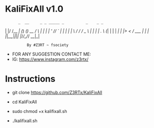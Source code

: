 # KaliFixAll v1.0
          _  __     _ _ _____ _          _    _ _ 
| |/ /__ _| (_)  ___(_)_  __   / \  | | |
| ' // _` | | | |_  | \ \/ /  / _ \ | | |
| . \ (_| | | |  _| | |>  <  / ___ \| | |
|_|\_\__,_|_|_|_|   |_/_/\_\/_/   \_\_|_|

              By #Z3RT ~ fsociety

* FOR ANY SUGGESTION CONTACT ME:
* IG: https://www.instagram.com/z3rtx/

# Instructions
* git clone https://github.com/Z3RTx/KaliFixAll

* cd KaliFixAll

* sudo chmod +x kalifixall.sh

* ./kalifixall.sh


